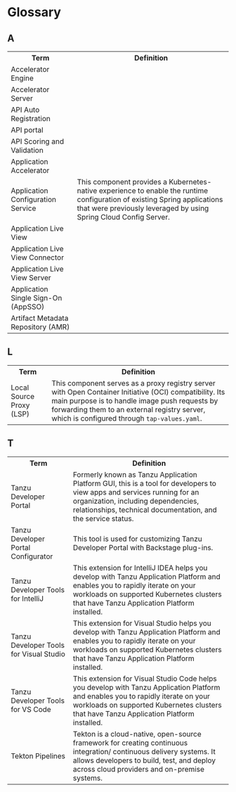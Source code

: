 # Glossary

<!-- Add the ToC link AFTER TAP v1.6 is released. It won't be ready for TAP v1.6. -->
<!-- Remember to [prettify the table](https://confluence.eng.vmware.com/display/MIX/Configuring+VS+Code) after adding to it. -->
<!-- https://jira.eng.vmware.com/browse/TANZUSC-3902 is the Product issue -->

## <a id="a"></a> A

<table>
    <tr>
        <th>Term</th>
        <th>Definition</th>
    </tr>
    <tr>
        <td>Accelerator Engine</td>
        <td></td>
    </tr>
    <tr>
        <td>Accelerator Server</td>
        <td></td>
    </tr>
    <tr>
        <td>API Auto Registration</td>
        <td></td>
    </tr>
    <tr>
        <td>API portal</td>
        <td></td>
    </tr>
    <tr>
        <td>API Scoring and Validation</td>
        <td></td>
    </tr>
    <tr>
        <td>Application Accelerator</td>
        <td></td>
    </tr>
    <tr>
        <td>Application Configuration Service</td>
        <td>This component provides a Kubernetes-native experience to enable the runtime configuration
            of existing Spring applications that were previously leveraged by using Spring Cloud Config
            Server.</td>
    </tr>
    <tr>
        <td>Application Live View</td>
        <td></td>
    </tr>
    <tr>
        <td>Application Live View Connector</td>
        <td></td>
    </tr>
    <tr>
        <td>Application Live View Server</td>
        <td></td>
    </tr>
    <tr>
        <td>Application Single Sign-On (AppSSO)</td>
        <td></td>
    </tr>
    <tr>
        <td>Artifact Metadata Repository (AMR)</td>
        <td></td>
    </tr>
</table>

## <a id="l"></a> L

<table>
    <tr>
        <th>Term</th>
        <th>Definition</th>
    </tr>
    <tr>
        <td>Local Source Proxy (LSP)</td>
        <td>This component serves as a proxy registry server with Open Container Initiative (OCI)
            compatibility. Its main purpose is to handle image push requests by forwarding them to an
            external registry server, which is configured through <code>tap-values.yaml</code>.</td>
    </tr>
</table>

## <a id="t"></a> T

<table>
    <tr>
        <th>Term</th>
        <th>Definition</th>
    </tr>
    <tr>
        <td>Tanzu Developer Portal</td>
        <td>Formerly known as Tanzu Application Platform GUI, this is a tool for developers to view
            apps and services running for an organization, including dependencies, relationships,
            technical documentation, and the service status.</td>
    </tr>
    <tr>
        <td>Tanzu Developer Portal Configurator</td>
        <td>This tool is used for customizing Tanzu Developer Portal with Backstage plug-ins.</td>
    </tr>
    <tr>
        <td>Tanzu Developer Tools for IntelliJ</td>
        <td>This extension for IntelliJ IDEA helps you develop with Tanzu Application Platform and
            enables you to rapidly iterate on your workloads on supported Kubernetes clusters that
            have Tanzu Application Platform installed.</td>
    </tr>
    <tr>
        <td>Tanzu Developer Tools for Visual Studio</td>
        <td>This extension for Visual Studio helps you develop with Tanzu Application Platform and
            enables you to rapidly iterate on your workloads on supported Kubernetes clusters that
            have Tanzu Application Platform installed.</td>
    </tr>
    <tr>
        <td>Tanzu Developer Tools for VS Code</td>
        <td>This extension for Visual Studio Code helps you develop with Tanzu Application Platform
            and enables you to rapidly iterate on your workloads on supported Kubernetes clusters that
            have Tanzu Application Platform installed.</td>
    </tr>
    <tr>
        <td>Tekton Pipelines</td>
        <td>Tekton is a cloud-native, open-source framework for creating continuous integration/
            continuous delivery systems. It allows developers to build, test, and deploy across cloud
            providers and on-premise systems.</td>
    </tr>
</table>
